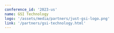```yaml
---
conference_id: '2023-us'
name: GSI Technology
logo: '/assets/media/partners/just-gsi-logo.png'
link: '/partners/gsi-technology.html'
---
```

